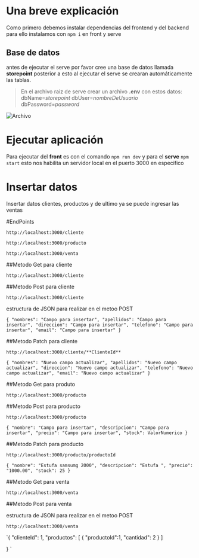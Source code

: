 # Una breve explicación

Como primero debemos instalar dependencias del frontend y del backend para ello instalamos con 
`npm i` en front y serve 

## Base de datos

antes de ejecutar el serve por favor cree una base de datos llamada **storepoint** posterior a esto al ejecutar el serve se crearan automáticamente las tablas.



> En el archivo raiz de serve crear un archivo **.env** con estos datos: 
> dbName=*storepoint*
> dbUser=*nombreDeUsuario*
> dbPassword=*password*

<image
  src="./capts/Captura1.PNG"
  alt="Archivo"
  caption=".env">

 
# Ejecutar aplicación

Para ejecutar del **front** es con el comando `npm run dev` y para el **serve** `npm start` esto nos habilita un servidor local en el puerto 3000 en especifico 

# Insertar datos 

Insertar datos clientes, productos y de ultimo ya se puede ingresar las ventas


#EndPoints

`http://localhost:3000/cliente`

`http://localhost:3000/producto`

`http://localhost:3000/venta`

##Metodo Get para cliente

`http://localhost:3000/cliente`

##Metodo Post para cliente

`http://localhost:3000/cliente`

estructura de JSON para realizar en el metoo POST

`{
    "nombres": "Campo para insertar",
    "apellidos": "Campo para insertar",
    "direccion": "Campo para insertar",
    "telefono": "Campo para insertar",
    "email": "Campo para insertar"
}`

##Metodo Patch para cliente

`http://localhost:3000/cliente/**ClienteId**`

`{
    "nombres": "Nuevo campo actualizar",
    "apellidos": "Nuevo campo actualizar",
    "direccion": "Nuevo campo actualizar",
    "telefono": "Nuevo campo actualizar",
    "email": "Nuevo campo actualizar"
}`

##Metodo Get para produto

`http://localhost:3000/producto`

##Metodo Post para producto

`http://localhost:3000/producto`

`
{
    "nombre": "Campo para insertar",
    "descripcion": "Campo para insertar",
    "precio": "Campo para insertar",
    "stock": ValorNumerico
}
`

##Metodo Patch para producto

`http://localhost:3000/producto/productoId`

`
{
    "nombre": "Estufa samsumg 2000",
    "descripcion": "Estufa ",
    "precio": "1000.00",
    "stock": 25
}
`


##Metodo Get para venta

`http://localhost:3000/venta`

##Metodo Post para venta

estructura de JSON para realizar en el metoo POST

`http://localhost:3000/venta`

`{
    "clienteId": 1,
    "productos": [
        {
            "productoId":1,
            "cantidad": 2
        }
    ]
    
}
`
